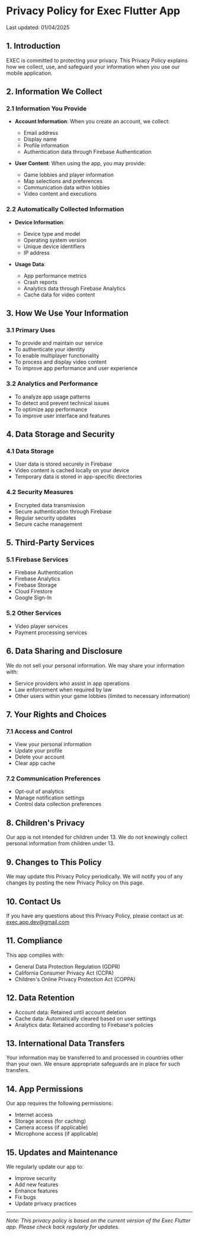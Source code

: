 # Privacy Policy for Exec Flutter App

Last updated: 01/04/2025

## 1. Introduction

EXEC is committed to protecting your privacy. This Privacy Policy explains how we collect, use, and safeguard your information when you use our mobile application.

## 2. Information We Collect

### 2.1 Information You Provide
- **Account Information**: When you create an account, we collect:
  - Email address
  - Display name
  - Profile information
  - Authentication data through Firebase Authentication

- **User Content**: When using the app, you may provide:
  - Game lobbies and player information
  - Map selections and preferences
  - Communication data within lobbies
  - Video content and executions

### 2.2 Automatically Collected Information
- **Device Information**:
  - Device type and model
  - Operating system version
  - Unique device identifiers
  - IP address

- **Usage Data**:
  - App performance metrics
  - Crash reports
  - Analytics data through Firebase Analytics
  - Cache data for video content

## 3. How We Use Your Information

### 3.1 Primary Uses
- To provide and maintain our service
- To authenticate your identity
- To enable multiplayer functionality
- To process and display video content
- To improve app performance and user experience

### 3.2 Analytics and Performance
- To analyze app usage patterns
- To detect and prevent technical issues
- To optimize app performance
- To improve user interface and features

## 4. Data Storage and Security

### 4.1 Data Storage
- User data is stored securely in Firebase
- Video content is cached locally on your device
- Temporary data is stored in app-specific directories

### 4.2 Security Measures
- Encrypted data transmission
- Secure authentication through Firebase
- Regular security updates
- Secure cache management

## 5. Third-Party Services

### 5.1 Firebase Services
- Firebase Authentication
- Firebase Analytics
- Firebase Storage
- Cloud Firestore
- Google Sign-In

### 5.2 Other Services
- Video player services
- Payment processing services

## 6. Data Sharing and Disclosure

We do not sell your personal information. We may share your information with:
- Service providers who assist in app operations
- Law enforcement when required by law
- Other users within your game lobbies (limited to necessary information)

## 7. Your Rights and Choices

### 7.1 Access and Control
- View your personal information
- Update your profile
- Delete your account
- Clear app cache

### 7.2 Communication Preferences
- Opt-out of analytics
- Manage notification settings
- Control data collection preferences

## 8. Children's Privacy

Our app is not intended for children under 13. We do not knowingly collect personal information from children under 13.

## 9. Changes to This Policy

We may update this Privacy Policy periodically. We will notify you of any changes by posting the new Privacy Policy on this page.

## 10. Contact Us

If you have any questions about this Privacy Policy, please contact us at:
exec.app.dev@gmail.com

## 11. Compliance

This app complies with:
- General Data Protection Regulation (GDPR)
- California Consumer Privacy Act (CCPA)
- Children's Online Privacy Protection Act (COPPA)

## 12. Data Retention

- Account data: Retained until account deletion
- Cache data: Automatically cleared based on user settings
- Analytics data: Retained according to Firebase's policies

## 13. International Data Transfers

Your information may be transferred to and processed in countries other than your own. We ensure appropriate safeguards are in place for such transfers.

## 14. App Permissions

Our app requires the following permissions:
- Internet access
- Storage access (for caching)
- Camera access (if applicable)
- Microphone access (if applicable)

## 15. Updates and Maintenance

We regularly update our app to:
- Improve security
- Add new features
- Enhance features
- Fix bugs
- Update privacy practices

---

*Note: This privacy policy is based on the current version of the Exec Flutter app. Please check back regularly for updates.*